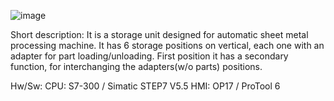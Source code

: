 ![image](https://github.com/user-attachments/assets/63bee4a1-7cfa-4f29-ab80-c7b33192504c)

Short description: 
It is a storage unit designed for automatic sheet metal processing machine. It has 6 storage positions on vertical, each one with an adapter for part loading/unloading. First position it has a secondary function, for interchanging the adapters(w/o parts) positions.

Hw/Sw:
CPU: S7-300 / Simatic STEP7 V5.5
HMI: OP17 / ProTool 6



